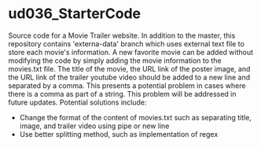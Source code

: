 # ud036_StarterCode
Source code for a Movie Trailer website.
In addition to the master, this repository contains 'externa-data' branch which uses external text file to store each movie's information.
A new favorite movie can be added without modifying the code by simply adding the movie information to the movies.txt file. The title of the movie, the URL link of the poster image, and the URL link of the trailer youtube video should be added to a new line and separated by a comma. This presents a potential problem in cases where there is a comma as part of a string. This problem will be addressed in future updates. Potential solutions include:
-	Change the format of the content of movies.txt such as separating title, image, and trailer video using pipe or new line
-	Use better splitting method, such as implementation of regex
